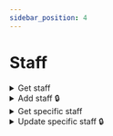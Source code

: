 ```yaml
---
sidebar_position: 4
---
```


# Staff

<details id="get-staff">
  <summary>Get staff</summary>

**GET** `https://staging-kaboom.herokuapp.com/v1/comics/staff/`

**Query params:**

| Name       | Example      | Type       | Required  |
|------------|--------------|------------|-----------|
| query      | john doe     | str        | no        |
| position * | penciller    | str        | no        |
| page **    | 1            | int        | no        |

\* to see a list of possible positions go [here](/docs/comics/staff-positions)
\*\* pagination purposes

**Response:**

```json
{
  "count": 2,
  "next": null,
  "previous": null,
  "results": [
    {
      "id": 2,
      "position": {
        "id": 8,
        "position": "Designer"
      },
      "name": "James Halliday",
      "image": "",
      "date_of_birth": "1972-06-12",
      "date_of_death": "2039-04-15",
      "age": 66,
      "biography": "",
      "date_created": "2022-01-29T14:37:05.876780Z"
    },
    {
      "id": 1,
      "position": {
        "id": 2,
        "position": "Penciller"
      },
      "name": "John Doe",
      "image": "",
      "date_of_birth": "1988-11-10",
      "date_of_death": "2005-04-15",
      "age": 16,
      "biography": "Best penciller in the world",
      "date_created": "2022-01-29T14:25:18.610113Z"
    }
  ]
}
```

</details>

<details id="add-staff">
  <summary>Add staff 🔒</summary>

**POST** `https://staging-kaboom.herokuapp.com/v1/comics/staff/`

**Headers:**

| Name          | Value                   | Required   |
|---------------|-------------------------|------------|
| Authorization | Token user_access_token | yes        |

**JSON Body:**

| Name                  | Type       |
|-----------------------|------------|
| name                  | str        |
| position              | int        |
| date_of_birth         | date       |
| date_of_death         | date       |
| biography             | str        |

Staff age is calculated server side so is not needed.

**Response:**

```json
{
  "id": 3,
  "position": {
    "id": 8,
    "position": "Designer"
  },
  "name": "James Halliday",
  "image": "",
  "date_of_birth": "1972-06-12",
  "date_of_death": "2039-04-15",
  "age": 66,
  "biography": "",
  "date_created": "2022-01-31T20:18:41.707870Z"
}
```

</details>

<details id="get-spec-staff">
  <summary>Get specific staff</summary>

**GET** `https://staging-kaboom.herokuapp.com/v1/comics/staff/{staff_id}/`

**Response:**

```json
{
  "id": 1,
  "position": {
    "id": 2,
    "position": "Penciller"
  },
  "name": "John Doe",
  "image": "",
  "date_of_birth": "1988-11-10",
  "date_of_death": "2005-04-15",
  "age": 16,
  "biography": "Best penciller in the world",
  "date_created": "2022-01-29T14:25:18.610113Z"
}
```

</details>

<details id="update-spec-staff">
  <summary>Update specific staff 🔒</summary>

**PATCH** `https://staging-kaboom.herokuapp.com/v1/comics/staff/{staff_id}/`

**Headers:**

| Name          | Value                   | Required   |
|---------------|-------------------------|------------|
| Authorization | Token user_access_token | yes        |

**JSON Body:**

| Name                  | Type       |
|-----------------------|------------|
| name                  | str        |
| position              | int        |
| date_of_birth         | date       |
| date_of_death         | date       |
| biography             | str        |

**Response:**

```json
{
  "id": 1,
  "position": {
    "id": 2,
    "position": "Penciller"
  },
  "name": "John Doe",
  "image": "",
  "date_of_birth": "1988-11-10",
  "date_of_death": "2006-04-15",
  "age": 17,
  "biography": "Best penciller in the world",
  "date_created": "2022-01-31T20:24:36.930494Z"
}
```

</details>